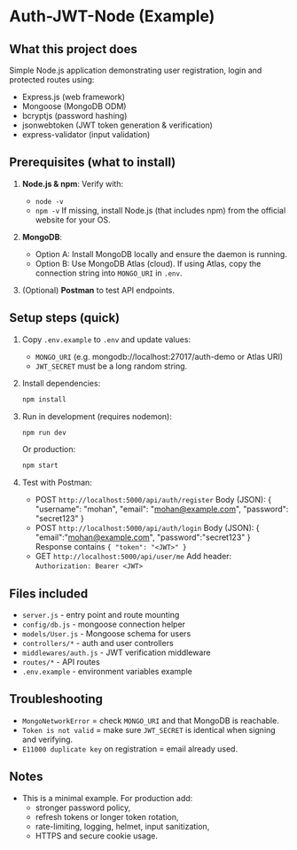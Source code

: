 # Auth-JWT-Node (Example)

## What this project does
Simple Node.js application demonstrating user registration, login and protected routes using:
- Express.js (web framework)
- Mongoose (MongoDB ODM)
- bcryptjs (password hashing)
- jsonwebtoken (JWT token generation & verification)
- express-validator (input validation)

## Prerequisites (what to install)
1. **Node.js & npm**: Verify with:
   - `node -v`
   - `npm -v`
   If missing, install Node.js (that includes npm) from the official website for your OS.

2. **MongoDB**:
   - Option A: Install MongoDB locally and ensure the daemon is running.
   - Option B: Use MongoDB Atlas (cloud). If using Atlas, copy the connection string into `MONGO_URI` in `.env`.

3. (Optional) **Postman** to test API endpoints.

## Setup steps (quick)
1. Copy `.env.example` to `.env` and update values:
   - `MONGO_URI` (e.g. mongodb://localhost:27017/auth-demo or Atlas URI)
   - `JWT_SECRET` must be a long random string.

2. Install dependencies:
   ```bash
   npm install
   ```

3. Run in development (requires nodemon):
   ```bash
   npm run dev
   ```
   Or production:
   ```bash
   npm start
   ```

4. Test with Postman:
   - POST `http://localhost:5000/api/auth/register`
     Body (JSON):
     {
       "username": "mohan",
       "email": "mohan@example.com",
       "password": "secret123"
     }
   - POST `http://localhost:5000/api/auth/login`
     Body (JSON):
     {
       "email":"mohan@example.com",
       "password":"secret123"
     }
     Response contains `{ "token": "<JWT>" }`
   - GET `http://localhost:5000/api/user/me`
     Add header: `Authorization: Bearer <JWT>`

## Files included
- `server.js` - entry point and route mounting
- `config/db.js` - mongoose connection helper
- `models/User.js` - Mongoose schema for users
- `controllers/*` - auth and user controllers
- `middlewares/auth.js` - JWT verification middleware
- `routes/*` - API routes
- `.env.example` - environment variables example

## Troubleshooting
- `MongoNetworkError` = check `MONGO_URI` and that MongoDB is reachable.
- `Token is not valid` = make sure `JWT_SECRET` is identical when signing and verifying.
- `E11000 duplicate key` on registration = email already used.

## Notes
- This is a minimal example. For production add:
  - stronger password policy,
  - refresh tokens or longer token rotation,
  - rate-limiting, logging, helmet, input sanitization,
  - HTTPS and secure cookie usage.
